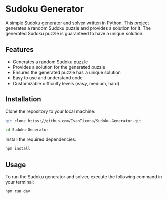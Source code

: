 # Sudoku Generator

A simple Sudoku generator and solver written in Python. This project generates a random Sudoku puzzle and provides a solution for it. The generated Sudoku puzzle is guaranteed to have a unique solution.

## Features
- Generates a random Sudoku puzzle
- Provides a solution for the generated puzzle
- Ensures the generated puzzle has a unique solution
- Easy to use and understand code
- Customizable difficulty levels (easy, medium, hard)

## Installation

Clone the repository to your local machine:
```bash
git clone https://github.com/IvanTicona/Sudoku-Generator.git
```

```bash
cd Sudoku-Generator
```
Install the required dependencies:
```bash
npm install
```

## Usage
To run the Sudoku generator and solver, execute the following command in your terminal:
```bash
npm run dev
```
